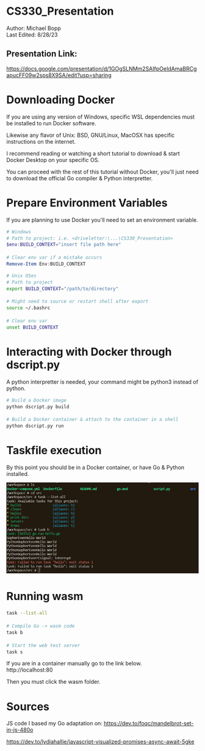 # CS330_Presentation

Author: Michael Bopp <br>
Last Edited: 8/28/23 <br>

Presentation Link:
--- 
https://docs.google.com/presentation/d/1GOgSLNMm2SAIfpOeIdAmaBRCgapucFF09w2sps8X9SA/edit?usp=sharing

# Downloading Docker

If you are using any version of Windows, specific WSL dependencies must be installed to run Docker software.

Likewise any flavor of Unix: BSD, GNU/Linux, MacOSX has specific instructions on the internet.

I recommend reading or watching a short tutorial to download & start Docker Desktop on your specific OS.

You can proceed with the rest of this tutorial without Docker, you'll just need to download the official Go compiler & Python interpretter.

# Prepare Environment Variables

If you are planning to use Docker you'll need to set an environment variable.

```powershell
# Windows
# Path to project: i.e. <driveletter:\...\CS330_Presentation>
$env:BUILD_CONTEXT="insert file path here"

# Clear env var if a mistake occurs
Remove-Item Env:BUILD_CONTEXT
```

```bash
# Unix OSes
# Path to project
export BUILD_CONTEXT="/path/to/directory"

# Might need to source or restart shell after export
source ~/.bashrc

# Clear env var
unset BUILD_CONTEXT
```

# Interacting with Docker through dscript.py

A python interpretter is needed, your command might be python3 instead of python.

```bash
# Build a Docker image
python dscript.py build

# Build a Docker container & attach to the container in a shell
python dscript.py run
```

# Taskfile execution

By this point you should be in a Docker container, or have Go & Python installed.

![Taskfile](taskfile_demo.jpg)


# Running wasm

```bash
task --list-all

# Compile Go -> wasm code
task b

# Start the web test server
task s

```

If you are in a container manually go to the link below. <br> http://localhost:80

Then you must click the wasm folder.

# Sources

JS code I based my Go adaptation on: https://dev.to/foqc/mandelbrot-set-in-js-480o

https://dev.to/lydiahallie/javascript-visualized-promises-async-await-5gke

